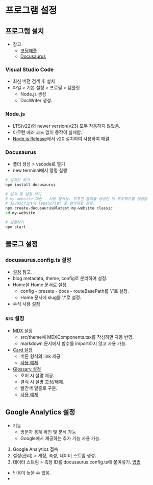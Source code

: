# 프로그램 설정
## 프로그램 설치
* 참고
	* [코딩애플](https://codingapple.com/unit/react1-install-create-react-app-npx/)
	* [Docusaurus](https://docusaurus.io/docs)
### Visual Studio Code
* 최신 버전 검색 후 설치
* 파일 > 기본 설정 > 프로필 > 템플릿
	* Node.js 생성
	* DocWriter 생성.
### Node.js
* LTS(v22)와 newer version(v23) 모두 작동하지 않았음.
* 아무런 에러 코드 없이 동작이 실패함.
* [Node.js Release](https://nodejs.org/en/about/previous-releases)에서 v20 설치하여 사용하여 해결.
### Docusaurus
* 폴더 생성 > vscode로 열기
* new terminal에서 명령 실행
```bash
# 설치만 하기
npm install docusaurus
```
```bash
# 설치 및 설정 하기
# my-website 대신 . 사용 불가능. 무조건 폴더를 생성한 뒤 프로젝트를 생성함
# JavaScript와 TypeScript 중 편의대로 선정.
npx create-docusaurus@latest my-website classic
cd my-website
```
```bash
# 실행하기
npm start
```

## 블로그 설정
### docusaurus.config.ts 설정
* [설정](https://github.com/4Tel/4Tel.github.io/blob/main/docusaurus.config.ts) 참고.
* blog metadata, theme, config로 분리하여 설정.
* Home을 Home 문서로 설정.
	* config - presets - docs - routeBasePath를 '/'로 설정.
	* Home 문서에 slug를 '/'로 설정.
* 수식 사용 [설정](https://docusaurus.io/ko/docs/2.x/markdown-features/math-equations#configuration)
### src 설정
* [MDX 설정](https://github.com/4Tel/4Tel.github.io/blob/main/src/theme/MDXComponents.tsx)
	* src/theme에 MDXComponents.tsx를 작성하면 자동 반영.
	* markdown 문서에서 함수를 import하지 않고 사용 가능.
* [Card 설정](https://github.com/4Tel/4Tel.github.io/blob/main/src/components/Card/Card.tsx)
	* 버튼 형식의 link 제공.
	* [사용 예제](https://4tel.github.io/home/test/Card)
* [Glossary 설정](https://github.com/4Tel/4Tel.github.io/blob/main/src/components/Glossary/Glossary.tsx)
	* 호버 시 설명 제공.
	* 클릭 시 설명 고정/해제.
	* 빨간색 밑줄로 구분.
	* [사용 예제](https://4tel.github.io/home/test/Glossary)

## Google Analytics 설정
* 기능
	* 방문자 통계 확인 및 분석 가능
	* Google에서 제공하는 추가 기능 사용 가능.
1. Google Analytics 접속
1. 설정(관리) > 계정, 속성, 데이터 스트림 생성.
1. 데이터 스트림 > 측정 ID를 docusaurus.config.ts에 붙여넣기. [방법](https://docusaurus.io/ko/docs/api/plugins/@docusaurus/plugin-google-analytics)
* 반응이 늦을 수 있음.
* <Glossary id="Analytics 연결 테스트 방법"/>